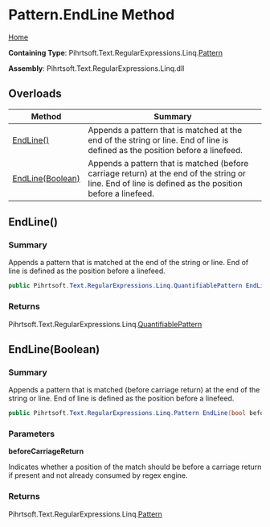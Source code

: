 # Pattern\.EndLine Method

[Home](../../../../../../README.md)

**Containing Type**: Pihrtsoft\.Text\.RegularExpressions\.Linq\.[Pattern](../README.md)

**Assembly**: Pihrtsoft\.Text\.RegularExpressions\.Linq\.dll

## Overloads

| Method | Summary |
| ------ | ------- |
| [EndLine()](#Pihrtsoft_Text_RegularExpressions_Linq_Pattern_EndLine) | Appends a pattern that is matched at the end of the string or line\. End of line is defined as the position before a linefeed\. |
| [EndLine(Boolean)](#Pihrtsoft_Text_RegularExpressions_Linq_Pattern_EndLine_System_Boolean_) | Appends a pattern that is matched \(before carriage return\) at the end of the string or line\. End of line is defined as the position before a linefeed\. |

## EndLine\(\) <a name="Pihrtsoft_Text_RegularExpressions_Linq_Pattern_EndLine"></a>

### Summary

Appends a pattern that is matched at the end of the string or line\. End of line is defined as the position before a linefeed\.

```csharp
public Pihrtsoft.Text.RegularExpressions.Linq.QuantifiablePattern EndLine()
```

### Returns

Pihrtsoft\.Text\.RegularExpressions\.Linq\.[QuantifiablePattern](../../QuantifiablePattern/README.md)

## EndLine\(Boolean\) <a name="Pihrtsoft_Text_RegularExpressions_Linq_Pattern_EndLine_System_Boolean_"></a>

### Summary

Appends a pattern that is matched \(before carriage return\) at the end of the string or line\. End of line is defined as the position before a linefeed\.

```csharp
public Pihrtsoft.Text.RegularExpressions.Linq.Pattern EndLine(bool beforeCarriageReturn)
```

### Parameters

**beforeCarriageReturn**

Indicates whether a position of the match should be before a carriage return if present and not already consumed by regex engine\.

### Returns

Pihrtsoft\.Text\.RegularExpressions\.Linq\.[Pattern](../README.md)

